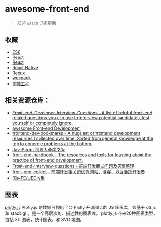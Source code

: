 # awesome-front-end

> 欢迎 `watch` 订阅更新

## 收藏

* [ES6](https://github.com/luqin/awesome-front-end/issues/24)
* [React](https://github.com/luqin/awesome-front-end/issues/19)
* [React](https://github.com/luqin/awesome-front-end/issues/42)
* [React Native](https://github.com/luqin/awesome-front-end/issues/20)
* [Redux](https://github.com/luqin/awesome-front-end/issues/29)
* [webpack](https://github.com/luqin/awesome-front-end/issues/46)
* [前端工程](https://github.com/luqin/awesome-front-end/issues/45)

## 相关资源仓库：

* [Front-end-Developer-Interview-Questions - A list of helpful front-end related questions you can use to interview potential candidates, test yourself or completely ignore.](https://github.com/h5bp/Front-end-Developer-Interview-Questions)
* [awesome Front-end Development](https://github.com/sindresorhus/awesome#front-end-development)
* [frontend-dev-bookmarks - A huge list of frontend development resources I collected over time. Sorted from general knowledge at the top to concrete problems at the bottom.](https://github.com/dypsilon/frontend-dev-bookmarks)
* [JavaScript 资源大全中文版](https://github.com/jobbole/awesome-javascript-cn)
* [front-end-handbook - The resources and tools for learning about the practice of front-end development.](https://github.com/FrontendMasters/front-end-handbook)
* [Front-end-Interview-questions - 前端开发面试问题及答案整理](https://github.com/hawx1993/Front-end-Interview-questions)
* [front-end-collect - 前端开发相关的优秀网站、博客、以及活跃开发者](https://github.com/foru17/front-end-collect)
* [国内FE/UED收集](https://github.com/luqin/awesome-front-end/issues/27)

## 图表

[plotly.js](https://github.com/plotly/plotly.js) Plotly.js 是数据可视化平台 Plotly 开源强大的 JS 图表库，它基于 d3.js 和 stack.gl 。是一个高层次的、描述性的图表库。 plotly.js 带来20种图表类型，包括 3D 图表，统计图表，和 SVG 地图。
